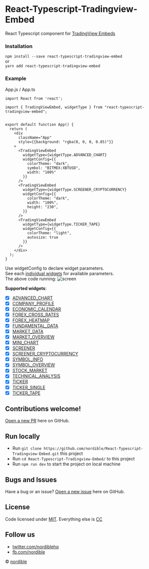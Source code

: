 # React-Typescript-Tradingview-Embed
React Typescript component for [TradingView Embeds](https://www.tradingview.com/widget/)
<br />

### Installation
`npm install --save react-typescript-tradingview-embed`<br />
or<br />
`yarn add react-typescript-tradingview-embed`
<br />

### Example
App.js / App.ts

```
import React from 'react';

import { TradingViewEmbed, widgetType } from "react-typescript-tradingview-embed";


export default function App() {
  return (
    <div
      className="App"
      style={{background: "rgba(0, 0, 0, 0.85)"}}
    >
      <TradingViewEmbed
        widgetType={widgetType.ADVANCED_CHART}
        widgetConfig={{
          colorTheme: "dark",
          symbol: "BITMEX:XBTUSD",
          width: "100%"
        }}
      />
      <TradingViewEmbed
        widgetType={widgetType.SCREENER_CRYPTOCURRENCY}
        widgetConfig={{
          colorTheme: "dark",
          width: "100%",
          height: "230",
        }}
      />
      <TradingViewEmbed
        widgetType={widgetType.TICKER_TAPE}
        widgetConfig={{
          colorTheme: "light",
          autosize: true
        }}
      />
    </div>
  );
}
```
Use widgetConfig to declare widget parameters.<br />
See each [individual widgets](https://www.tradingview.com/widget/) for available parameters.<br />
The above code running:
![screen](https://github.com/nordible/react-typescript-tradingview-embed/blob/master/bin/screen.PNG)
<br />

**Supported widgets**:
  - [x] [ADVANCED_CHART](https://www.tradingview.com/widget/advanced-chart/)
  - [x] [COMPANY_PROFILE](https://www.tradingview.com/widget/symbol-profile/)
  - [x] [ECONOMIC_CALENDAR](https://www.tradingview.com/widget/economic-calendar/)
  - [x] [FOREX_CROSS_RATES](https://www.tradingview.com/widget/forex-cross-rates/)
  - [x] [FOREX_HEATMAP](https://www.tradingview.com/widget/forex-heat-map/)
  - [x] [FUNDAMENTAL_DATA](https://www.tradingview.com/widget/fundamental-data/)
  - [x] [MARKET_DATA](https://www.tradingview.com/widget/market-quotes/)
  - [x] [MARKET_OVERVIEW](https://www.tradingview.com/widget/market-overview/)
  - [x] [MINI_CHART](https://www.tradingview.com/widget/mini-chart/)
  - [x] [SCREENER](https://www.tradingview.com/widget/screener/)
  - [x] [SCREENER_CRYPTOCURRENCY](https://www.tradingview.com/widget/crypto-mkt-screener/)
  - [x] [SYMBOL_INFO](https://www.tradingview.com/widget/symbol-info/)
  - [x] [SYMBOL_OVERVIEW](https://www.tradingview.com/widget/symbol-overview/)
  - [x] [STOCK_MARKET](https://www.tradingview.com/widget/market-movers/)
  - [x] [TECHNICAL_ANALYSIS](https://www.tradingview.com/widget/technical-analysis/)
  - [x] [TICKER](https://www.tradingview.com/widget/ticker/)
  - [x] [TICKER_SINGLE](https://www.tradingview.com/widget/single-ticker/)
  - [x] [TICKER_TAPE](https://www.tradingview.com/widget/ticker-tape/)

## Contributions welcome!

[Open a new PR](https://github.com/nordible/React-Typescript-Tradingview-Embed/pulls) here on GitHub.

## Run locally
- Run `git clone https://github.com/nordible/React-Typescript-Tradingview-Embed.git` this project
- Run `cd React-Typescript-Tradingview-Embed/` to this project
- Run `npm run dev` to start the project on local machine

## Bugs and Issues

Have a bug or an issue? [Open a new issue](https://github.com/nordible/React-Typescript-Tradingview-Embed/issues) here on GitHub.

## License

Code licensed under [MIT](https://opensource.org/licenses/MIT). Everything else is [CC](http://creativecommons.org/)

## Follow us

* [twitter.com/nordiblehq](https://twitter.com/nordiblehq)
* [fb.com/nordible](https://www.facebook.com/nordible)

&copy; [nordible](https://nordible.com/)
